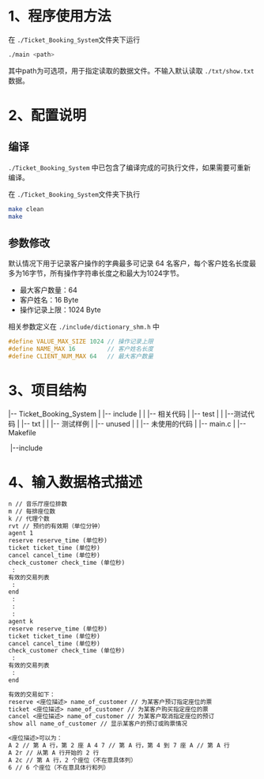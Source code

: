 # 1、程序使用方法

在 `./Ticket_Booking_System`文件夹下运行

```bash
./main <path>
```

其中path为可选项，用于指定读取的数据文件。不输入默认读取 `./txt/show.txt` 数据。

# 2、配置说明

## 编译

`./Ticket_Booking_System` 中已包含了编译完成的可执行文件，如果需要可重新编译。

在 `./Ticket_Booking_System`文件夹下执行

```bash
make clean
make
```

## 参数修改

默认情况下用于记录客户操作的字典最多可记录 64 名客户，每个客户姓名长度最多为16字节，所有操作字符串长度之和最大为1024字节。

+ 最大客户数量：64
+ 客户姓名：16 Byte
+ 操作记录上限：1024 Byte

相关参数定义在 `./include/dictionary_shm.h` 中

```C
#define VALUE_MAX_SIZE 1024	// 操作记录上限
#define NAME_MAX 16			// 客户姓名长度
#define CLIENT_NUM_MAX 64	// 最大客户数量
```

# 3、项目结构

|-- Ticket_Booking_System
|    |-- include
|    |    |-- 相关代码
|    |-- test
|    |    |--测试代码
|    |-- txt
|    |    |-- 测试样例
|    |-- unused
|    |    |-- 未使用的代码
|    |-- main.c
|    |-- Makefile

​	|--include

# 4、输入数据格式描述

```txt
n // 音乐厅座位排数
m // 每排座位数
k // 代理个数
rvt // 预约的有效期（单位分钟）
agent 1
reserve reserve_time (单位秒) 
ticket ticket_time (单位秒) 
cancel cancel_time (单位秒) 
check_customer check_time (单位秒) 
 : 
有效的交易列表 
 :
end 
 : 
 : 
 : 
agent k 
reserve reserve_time (单位秒) 
ticket ticket_time (单位秒) 
cancel cancel_time (单位秒) 
check_customer check_time (单位秒) 
 : 
有效的交易列表 
 : 
end

有效的交易如下：
reserve <座位描述> name_of_customer // 为某客户预订指定座位的票 
ticket <座位描述> name_of_customer // 为某客户购买指定座位的票 
cancel <座位描述> name_of_customer // 为某客户取消指定座位的预订 
show all name_of_customer // 显示某客户的预订或购票情况

<座位描述>可以为：
A 2 // 第 A 行，第 2 座 A 4 7 // 第 A 行，第 4 到 7 座 A // 第 A 行
A 2r // 从第 A 行开始的 2 行
A 2c // 第 A 行，2 个座位（不在意具体列）
6 // 6 个座位（不在意具体行和列）

```